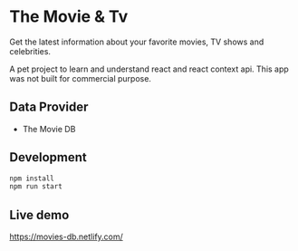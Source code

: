 # The Movie & Tv

Get the latest information about your favorite movies, TV shows and celebrities.

A pet project to learn and understand react and react context api. This app was not built for commercial purpose. 

## Data Provider

- The Movie DB

## Development

```bash
npm install
npm run start
```

## Live demo

https://movies-db.netlify.com/
